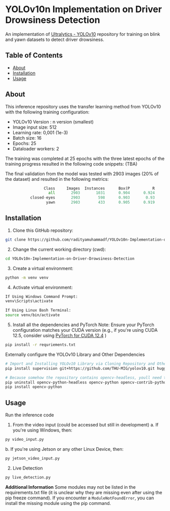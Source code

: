 # YOLOv10n Implementation on Driver Drowsiness Detection

An implementation of [Ultralytics - YOLOv10](https://github.com/THU-MIG/yolov10) repository for training on blink and yawn datasets to detect driver drowsiness.

## Table of Contents
- [About](#about)
- [Installation](#installation)
- [Usage](#usage)

## About
This inference repository uses the transfer learning method from YOLOv10 with the following training configuration:
- YOLOv10 Version : n version (smallest)
- Image input size: 512
- Learning rate: 0,001 (1e-3)
- Batch size: 16
- Epochs: 25
- Dataloader workers: 2 

The training was completed at 25 epochs with the three latest epochs of the training progress resulted in the following code snippets: (TBA)


The final validation from the model was tested with 2903 images (20% of the dataset) and resulted in the following metrics: 
```py
                 Class     Images  Instances      Box(P          R      mAP50    mAP50-95)
                   all       2903       1031      0.904      0.924      0.972      0.741
           closed-eyes       2903        598      0.903       0.93      0.969      0.684
                  yawn       2903        433      0.905      0.919      0.975      0.798
```

## Installation
1. Clone this GitHub repository:
```bash
git clone https://github.com/radityamuhammadf/YOLOv10n-Implementation-on-Driver-Drowsiness-Detection.git
```
2. Change the current working directory (cwd):
```bash
cd YOLOv10n-Implementation-on-Driver-Drowsiness-Detection
```
3. Create a virtual environment:
```sh
python -m venv venv
```
4. Activate virtual environment:
```sh
If Using Windows Command Prompt:
venv\Scripts\activate

If Using Linux Bash Terminal:
source venv/bin/activate
```
5. Install all the dependencies and PyTorch
Note: Ensure your PyTorch configuration matches your CUDA version (e.g., if you're using CUDA 12.5, consider using [PyTorch for CUDA 12.4](https://pytorch.org/) ) 
```sh
pip install -r requriements.txt
```
Externally configure the YOLOv10 Library and Other Dependencies
```sh
# Import and Installing YOLOv10 Library via Cloning Repository and Other Dependencies
pip install supervision git+https://github.com/THU-MIG/yolov10.git huggingface_hub openpyxl

# Because somehow the repository contains opencv-headless, youll need to reinstall opencv by removing the headless opencv first and then reinstalling the opencv python with this command:
pip uninstall opencv-python-headless opencv-python opencv-contrib-python
pip install opencv-python
```

## Usage
Run the inference code
1.  From the video input (could be accessed but still in development)
a. If you're using Windows, then:
```sh
py video_input.py
```
b. If you're using Jetson or any other Linux Device, then:
```sh
py jetson_video_input.py
```
2.  Live Detection
```sh
py live_detection.py
```
**Additional Information**
Some modules may not be listed in the requirements.txt file (it is unclear why they are missing even after using the pip freeze command). If you encounter a `ModuleNotFoundError`, you can install the missing module using the pip command.

